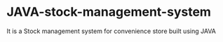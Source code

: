 # JAVA-stock-management-system
It is a Stock management system for convenience store built using JAVA 

